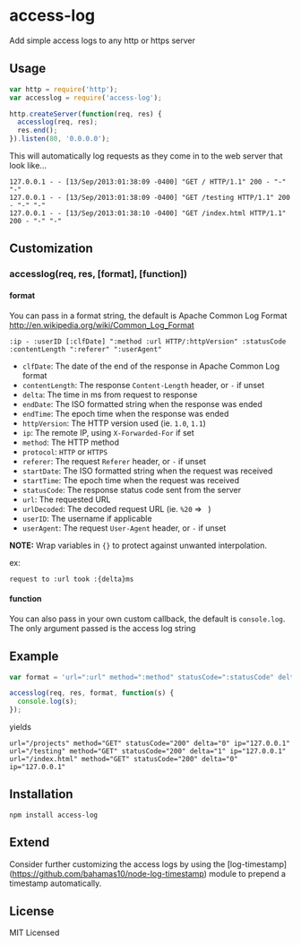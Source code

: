 access-log
==========

Add simple access logs to any http or https server

Usage
-----

``` js
var http = require('http');
var accesslog = require('access-log');

http.createServer(function(req, res) {
  accesslog(req, res);
  res.end();
}).listen(80, '0.0.0.0');
```

This will automatically log requests as they come in to the
web server that look like...

```
127.0.0.1 - - [13/Sep/2013:01:38:09 -0400] "GET / HTTP/1.1" 200 - "-" "-"
127.0.0.1 - - [13/Sep/2013:01:38:09 -0400] "GET /testing HTTP/1.1" 200 - "-" "-"
127.0.0.1 - - [13/Sep/2013:01:38:10 -0400] "GET /index.html HTTP/1.1" 200 - "-" "-"
```

Customization
-------------

### accesslog(req, res, [format], [function])

#### format

You can pass in a format string, the default is Apache Common Log Format
http://en.wikipedia.org/wiki/Common_Log_Format

```
:ip - :userID [:clfDate] ":method :url HTTP/:httpVersion" :statusCode :contentLength ":referer" ":userAgent"
```

- `clfDate`: The date of the end of the response in Apache Common Log format
- `contentLength`: The response `Content-Length` header, or `-` if unset
- `delta`: The time in ms from request to response
- `endDate`: The ISO formatted string when the response was ended
- `endTime`: The epoch time when the response was ended
- `httpVersion`: The HTTP version used (ie. `1.0`, `1.1`)
- `ip`: The remote IP, using `X-Forwarded-For` if set
- `method`: The HTTP method
- `protocol`: `HTTP` or `HTTPS`
- `referer`: The request `Referer` header, or `-` if unset
- `startDate`: The ISO formatted string when the request was received
- `startTime`: The epoch time when the request was received
- `statusCode`: The response status code sent from the server
- `url`: The requested URL
- `urlDecoded`: The decoded request URL (ie. `%20` => ` `)
- `userID`: The username if applicable
- `userAgent`: The request `User-Agent` header, or `-` if unset

**NOTE:** Wrap variables in `{}` to protect against unwanted interpolation.

ex:

```
request to :url took :{delta}ms
```

#### function

You can also pass in your own custom callback, the default is `console.log`.
The only argument passed is the access log string

Example
-------

``` js
var format = 'url=":url" method=":method" statusCode=":statusCode" delta=":delta" ip=":ip"';

accesslog(req, res, format, function(s) {
  console.log(s);
});
```

yields

```
url="/projects" method="GET" statusCode="200" delta="0" ip="127.0.0.1"
url="/testing" method="GET" statusCode="200" delta="1" ip="127.0.0.1"
url="/index.html" method="GET" statusCode="200" delta="0" ip="127.0.0.1"
```

Installation
------------

    npm install access-log

Extend
------

Consider further customizing the access logs by using the [log-timestamp]
(https://github.com/bahamas10/node-log-timestamp) module to prepend a timestamp
automatically.

License
-------

MIT Licensed
